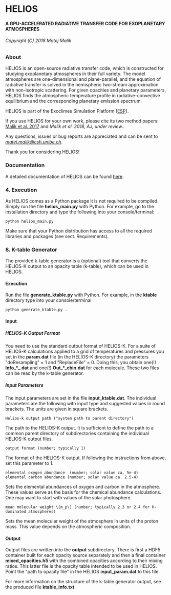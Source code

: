 # HELIOS #

#### A GPU-ACCELERATED RADIATIVE TRANSFER CODE FOR EXOPLANETARY ATMOSPHERES ####

###### Copyright (C) 2018 Matej Malik ######

### About ###

HELIOS is an open-source radiative transfer code, which is constructed for studying exoplanetary atmospheres in their full variety. The model atmospheres are one-dimensional and plane-parallel, and the equation of radiative transfer is solved in the hemispheric two-stream approximation with non-isotropic scattering. For given opacities and planetary parameters, HELIOS finds the atmospheric temperature profile in radiative-convective equilibrium and the corresponding planetary emission spectrum.

HELIOS is part of the Exoclimes Simulation Platform ([ESP](http://www.exoclime.net)).

If you use HELIOS for your own work, please cite its two method papers: [Malik et al. 2017](http://adsabs.harvard.edu/abs/2017AJ....153...56M) and *Malik et al. 2018, AJ, under review.*.

Any questions, issues or bug reports are appreciated and can be sent to *matej.malik@csh.unibe.ch*. 

Thank you for considering HELIOS!

### Documentation ###

A detailed documentation of HELIOS can be found [here](https://heliosexo.readthedocs.io/).


































### 4. Execution ###

As HELIOS comes as a Python package it is not required to be compiled. Simply run the file **helios_main.py** with Python. For example, go to the installation directory and type the following into your console/terminal:

    python helios_main.py

Make sure that your Python distribution has access to all the required libraries and packages (see sect. Requirements).

### 8. K-table Generator ###

The provided k-table generator is a (optional) tool that converts the HELIOS-K output to an opacity table (k-table), which can be used in HELIOS.

#### Execution ####

Run the file **generate_ktable.py** with Python. For example, in the **ktable** directory type into your console/terminal

    python generate_ktable.py .

#### Input ####

##### HELIOS-K Output Format #####

You need to use the standard output format of HELIOS-K. For a suite of HELIOS-K calculations applied to a grid of temperatures and pressures you set in the **param.dat** file (in the HELIOS-K directory) the parameters "doResampling" = 1 and "ReplaceFile" = 0. Doing this, you obtain one(!) **Info_\*_.dat** and one(!) **Out_\*_cbin.dat** for each molecule. These two files can be read by the k-table generator.

##### Input Parameters #####

The input parameters are set in the file **input_ktable.dat**. The individual parameters are the following with input type and suggested values in round brackets. The units are given in square brackets.

    Helios-k output path ("system path to parent directory")

The path to the HELIOS-K output. It is sufficient to define the path to a common parent directory of subdirectories containing the individual HELIOS-K output files.

    output format (number; typically 1)

The format of the HELIOS-K output. If following the instructions from above, set this parameter to 1.

    elemental oxygen abundance  (number; solar value ca. 5e-4)
    elemental carbon abundance (number; solar value ca. 2.5-4)

Sets the elemental abundances of oxygen and carbon in the atmosphere. These values serve as the basis for the chemical abundance calculations. One may want to start with values of the solar photosphere.

    mean molecular weight \[m_p\] (number; typically 2.3 or 2.4 for H-dominated atmospheres)

Sets the mean molecular weight of the atmosphere in units of the proton mass. This value depends on the atmospheric composition.

#### Output ####

Output files are written into the **output** subdirectory. There is first a HDF5 container built for each opacity source separately and then a final container **mixed_opacities.h5** with the combined opacities according to their mixing ratios. This latter file is the opacity table intended to be used in HELIOS. Point the "path to opacity file" in the HELIOS **input_param.dat** to this file.

For more information on the structure of the k-table generator output, see the produced file **ktable_info.txt**.


